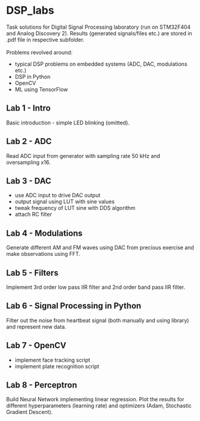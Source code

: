 # DSP_labs
Task solutions for Digital Signal Processing laboratory (run on STM32F404 and Analog Discovery 2). Results (generated signals/files etc.) are stored in .pdf file in respective subfolder. <br /> <br />
Problems revolved around:
+ typical DSP problems on embedded systems (ADC, DAC, modulations etc.)
+ DSP in Python 
+ OpenCV
+ ML using TensorFlow  


## Lab 1 - Intro
Basic introduction - simple LED blinking (omitted).

## Lab 2 - ADC
Read ADC input from generator with sampling rate 50 kHz and oversampling x16.

## Lab 3 - DAC
+ use ADC input to drive DAC output
+ output signal using LUT with sine values
+ tweak frequency of LUT sine with DDS algorithm
+ attach RC filter

## Lab 4 - Modulations
Generate different AM and FM waves using DAC from precious exercise and make observations using FFT.

## Lab 5 - Filters
Implement 3rd order low pass IIR filter and 2nd order band pass IIR filter.

## Lab 6 - Signal Processing in Python
Filter out the noise from heartbeat signal (both manually and using library) and represent new data.

## Lab 7 - OpenCV
+ implement face tracking script 
+ implement plate recognition script

## Lab 8 - Perceptron
Build Neural Network implementing linear regression. Plot the results for different hyperparameters (learning rate) and optimizers (Adam, Stochastic Gradient Descent).

